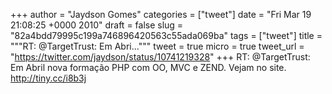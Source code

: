 
+++
author = "Jaydson Gomes"
categories = ["tweet"]
date = "Fri Mar 19 21:08:25 +0000 2010"
draft = false
slug = "82a4bdd79995c199a746896420563c55ada069ba"
tags = ["tweet"]
title = """RT: @TargetTrust: Em Abri..."""
tweet = true
micro = true
tweet_url = "https://twitter.com/jaydson/status/10741219328"
+++
RT: @TargetTrust: Em Abril nova formação PHP com OO, MVC e ZEND. Vejam no site. http://tiny.cc/i8b3j

